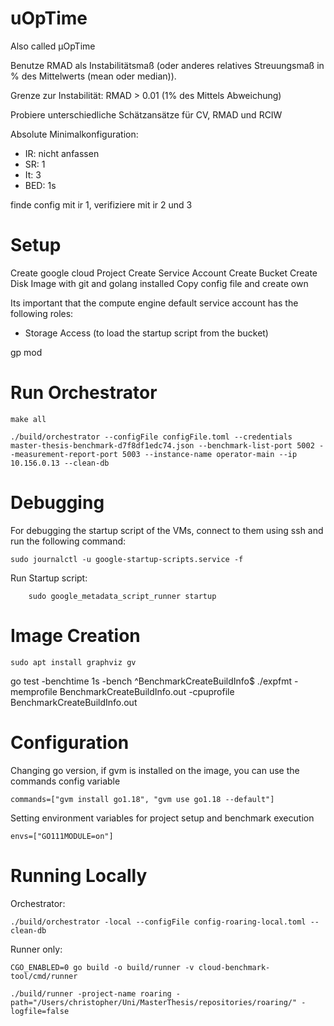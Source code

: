 # uOpTime

Also called μOpTime

Benutze RMAD als Instabilitätsmaß (oder anderes relatives Streuungsmaß in % des Mittelwerts (mean oder median)).

Grenze zur Instabilität: RMAD > 0.01 (1% des Mittels Abweichung)

Probiere unterschiedliche Schätzansätze für CV, RMAD und RCIW

Absolute Minimalkonfiguration:
- IR: nicht anfassen
- SR: 1
- It: 3
- BED: 1s


finde config mit ir 1, verifiziere mit ir 2 und 3


# Setup

Create google cloud Project
Create Service Account
Create Bucket
Create Disk Image with git and golang installed
Copy config file and create own

Its important that the compute engine default service account has the following roles:
- Storage Access (to load the startup script from the bucket)

gp mod

# Run Orchestrator

```
make all
```

```
./build/orchestrator --configFile configFile.toml --credentials master-thesis-benchmark-d7f8df1edc74.json --benchmark-list-port 5002 --measurement-report-port 5003 --instance-name operator-main --ip 10.156.0.13 --clean-db
```

# Debugging

For debugging the startup script of the VMs, connect to them using ssh and run the following command:
```
sudo journalctl -u google-startup-scripts.service -f
```

Run Startup script:
```
    sudo google_metadata_script_runner startup
```

# Image Creation

```
sudo apt install graphviz gv
```

go test -benchtime 1s -bench ^BenchmarkCreateBuildInfo$ ./expfmt -memprofile BenchmarkCreateBuildInfo.out -cpuprofile BenchmarkCreateBuildInfo.out


# Configuration

Changing go version, if gvm is installed on the image, you can use the commands config variable
```
commands=["gvm install go1.18", "gvm use go1.18 --default"]
```

Setting environment variables for project setup and benchmark execution
```
envs=["GO111MODULE=on"]
```

# Running Locally

Orchestrator:
```
./build/orchestrator -local --configFile config-roaring-local.toml --clean-db
```

Runner only:
```
CGO_ENABLED=0 go build -o build/runner -v cloud-benchmark-tool/cmd/runner

./build/runner -project-name roaring -path="/Users/christopher/Uni/MasterThesis/repositories/roaring/" -logfile=false
```
